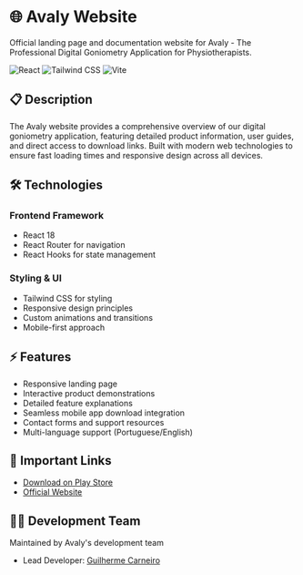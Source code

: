 # 🌐 Avaly Website
Official landing page and documentation website for Avaly - The Professional Digital Goniometry Application for Physiotherapists.

![React](https://img.shields.io/badge/React-20232A?style=for-the-badge&logo=react&logoColor=61DAFB)
![Tailwind CSS](https://img.shields.io/badge/Tailwind_CSS-38B2AC?style=for-the-badge&logo=tailwind-css&logoColor=white)
![Vite](https://img.shields.io/badge/Vite-646CFF?style=for-the-badge&logo=vite&logoColor=white)

## 📋 Description
The Avaly website provides a comprehensive overview of our digital goniometry application, featuring detailed product information, user guides, and direct access to download links. Built with modern web technologies to ensure fast loading times and responsive design across all devices.

## 🛠️ Technologies
### Frontend Framework
- React 18
- React Router for navigation
- React Hooks for state management

### Styling & UI
- Tailwind CSS for styling
- Responsive design principles
- Custom animations and transitions
- Mobile-first approach

## ⚡ Features
- Responsive landing page
- Interactive product demonstrations
- Detailed feature explanations
- Seamless mobile app download integration
- Contact forms and support resources
- Multi-language support (Portuguese/English)

## 🔗 Important Links
- [Download on Play Store](https://play.google.com/store/apps/details?id=com.guicarneirodev.goniometro)
- [Official Website](https://avaly.com.br)

## 👨‍💻 Development Team
Maintained by Avaly's development team
- Lead Developer: [Guilherme Carneiro](https://github.com/guicarneiro11)
